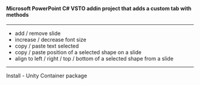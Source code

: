 #### Microsoft PowerPoint C# VSTO addin project that adds a custom tab with methods
---
- add / remove slide
- increase / decrease font size
- copy / paste text selected
- copy / paste position of a selected shape on a slide
- align to left / right / top / bottom of a selected shape from a slide
---
Install - Unity Container package
